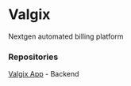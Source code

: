 # Valgix
Nextgen automated billing platform

### Repositories 
[Valgix App](https://github.com/valgixcenter/app) - Backend
